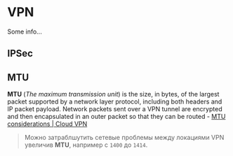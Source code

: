 # VPN
Some info...

## IPSec

## MTU
**MTU** (*The maximum transmission unit*) is the size, in bytes, of the largest packet supported by a network layer protocol, including both headers and IP packet payload. Network packets sent over a VPN tunnel are encrypted and then encapsulated in an outer packet so that they can be routed - [MTU considerations | Cloud VPN](https://cloud.google.com/network-connectivity/docs/vpn/concepts/mtu-considerations)
> Можно затраблшутить сетевые проблемы между локациями VPN увеличив **MTU**, например с `1400` до `1414`.
